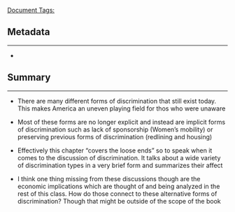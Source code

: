 <u>Document Tags:</u> 
## Metadata
---
- 
## Summary
---
- There are many different forms of discrimination that still exist today. This makes America an uneven playing field for thos who were unaware
- Most of these forms are no longer explicit and instead are implicit forms of discrimination such as lack of sponsorship (Women’s mobility) or preserving previous forms of discrimination (redlining and housing)

- Effectively this chapter “covers the loose ends” so to speak when it comes to the discussion of discrimination. It talks about a wide variety of discrimination types in a very brief form and summarizes their affect
- I think one thing missing from these discussions though are the economic implications which are thought of and being analyzed in the rest of this class. How do those connect to these alternative forms of discrimination? Though that might be outside of the scope of the book
